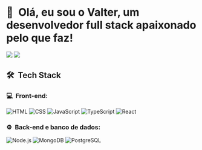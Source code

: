 <h1>👋 &nbsp;Olá, eu sou o Valter, um desenvolvedor full stack apaixonado pelo que faz!</h1>
<p align="center">

<a href="https://www.linkedin.com/in/valter-b-freitas-jr/"><img src="https://img.shields.io/badge/-Valter%20B.%20Freitas%20Jr-0077B5?style=flat-square&logo=Linkedin&logoColor=white"/></a>
<a href="mailto:valter191@hotmail.com"><img src="https://img.shields.io/badge/-valter191@hotmail.com-D14836?style=flat-square&logo=Gmail&logoColor=white"/></a>

</p>

<h2> 🛠 &nbsp;Tech Stack</h2>
<h3>💻 &nbsp;Front-end:</h3>

![HTML](https://img.shields.io/badge/-HTML-333333?style=flat&logo=HTML5)
![CSS](https://img.shields.io/badge/-CSS-333333?style=flat&logo=CSS3&logoColor=1572B6)
![JavaScript](https://img.shields.io/badge/-JavaScript-333333?style=flat&logo=javascript)
![TypeScript](https://img.shields.io/badge/-TypeScript-333333?style=flat&logo=typescript&logoColor=2D79C7)
![React](https://img.shields.io/badge/-React-333333?style=flat&logo=react)

<h3>⚙️ &nbsp;Back-end e banco de dados:</h3>

![Node.js](https://img.shields.io/badge/-Node.js-333333?style=flat&logo=node.js)
![MongoDB](https://img.shields.io/badge/-MongoDB-333333?style=flat&logo=mongodb)
![PostgreSQL](https://img.shields.io/badge/-PostgreSQL-333333?style=flat&logo=postgresql)

